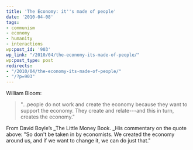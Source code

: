 ```yaml
---
title: 'The Economy: it''s made of people'
date: '2010-04-08'
tags:
- communism
- economy
- humanity
- interactions
wp:post_id: '903'
wp_link: "/2010/04/the-economy-its-made-of-people/"
wp:post_type: post
redirects:
- "/2010/04/the-economy-its-made-of-people/"
- "/?p=903"
---
```


William Bloom:

> "...people do not work and create the economy because they want to support the economy. They create and relate---and this in turn, creates the economy."

From David Boyle’s _The Little Money Book. _His commentary on the quote above: "So don't be taken in by economists. We created the economy around us, and if we want to change it, we can do just that."
